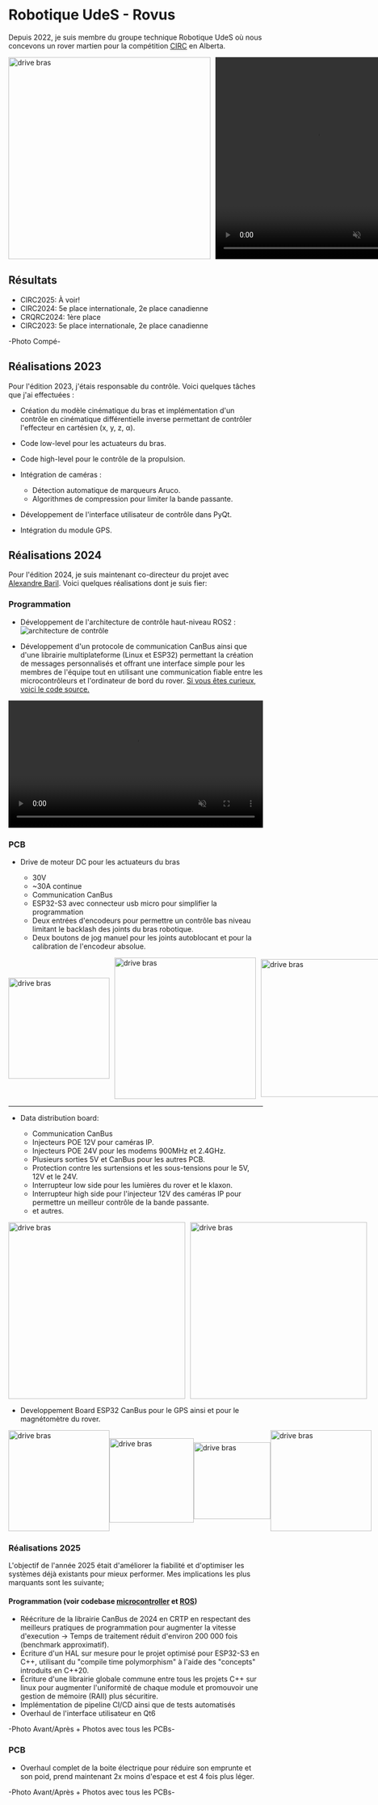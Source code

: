 # Robotique UdeS - Rovus

Depuis 2022, je suis membre du groupe technique Robotique UdeS où nous concevons un rover martien pour la compétition [CIRC](https://circ.cstag.ca/2024/) en Alberta.

<div style="display: flex; align-items: center;"><img src="media/45ca7d14-44ed-480f-b7ef-cd262474ab6a.jpeg" alt="drive bras" style="height:400px; margin-right: 10px;">
    <video width="400" height="400" controls="" muted="">
  <source src="media/premier_test_propulsion.mp4" type="video/mp4">
</video></div>

## Résultats

- CIRC2025: À voir!
- CIRC2024: 5e place internationale, 2e place canadienne
- CRQRC2024: 1ère place
- CIRC2023: 5e place internationale, 2e place canadienne

-Photo Compé-

## Réalisations 2023

Pour l'édition 2023, j'étais responsable du contrôle. Voici quelques tâches que j'ai effectuées :

- Création du modèle cinématique du bras et implémentation d'un contrôle en cinématique différentielle inverse permettant de contrôler l'effecteur en cartésien (x, y, z, α).
- Code low-level pour les actuateurs du bras.
- Code high-level pour le contrôle de la propulsion.
- Intégration de caméras :

  - Détection automatique de marqueurs Aruco.
  - Algorithmes de compression pour limiter la bande passante.

- Développement de l'interface utilisateur de contrôle dans PyQt.

- Intégration du module GPS.

## Réalisations 2024

Pour l'édition 2024, je suis maintenant co-directeur du projet avec [Alexandre Baril](https://4lexandrb.github.io/index.html). Voici quelques réalisations dont je suis fier:

### Programmation

- Développement de l'architecture de contrôle haut-niveau ROS2 : ![architecture de contrôle](media/architecture_rovus.png)

- Développement d'un protocole de communication CanBus ainsi que d'une librairie multiplateforme (Linux et ESP32) permettant la création de messages personnalisés et offrant une interface simple pour les membres de l'équipe tout en utilisant une communication fiable entre les microcontrôleurs et l'ordinateur de bord du rover. [Si vous êtes curieux, voici le code source.](https://github.com/robotique-udes/rover_micro/tree/release/circ2024/lib/rover_can_lib/include)

<div style="display: flex; align-items: center;">
  <video width="1200" controls="" muted=""><source src="media/rover_can_lib_new_msg_example.webm" type="video/webm"> Your browser does not support videos. </video>
</div> 

<!-- ![Can Lib new msg example](media/rover_can_lib_new_msg_example.gif) -->

 ### PCB

- Drive de moteur DC pour les actuateurs du bras

  - 30V
  - ~30A continue
  - Communication CanBus
  - ESP32-S3 avec connecteur usb micro pour simplifier la programmation
  - Deux entrées d'encodeurs pour permettre un contrôle bas niveau limitant le backlash des joints du bras robotique.
  - Deux boutons de jog manuel pour les joints autoblocant et pour la calibration de l'encodeur absolue.

<div style="display: flex; align-items: center;"><img src="media/Screenshot%20from%202024-05-20%2023-42-54.png" alt="drive bras" style="width:200px; margin-right: 10px;">
    <img src="media/Screenshot from 2024-05-20 23-43-10.png" alt="drive bras" style="width:280px; margin-right: 10px;">
    <img src="media/Screenshot from 2024-05-20 23-43-18.png" alt="drive bras" style="width:273px;"></div>

--------------------------------------------------------------------------------

- Data distribution board:

  - Communication CanBus
  - Injecteurs POE 12V pour caméras IP.
  - Injecteurs POE 24V pour les modems 900MHz et 2.4GHz.
  - Plusieurs sorties 5V et CanBus pour les autres PCB.
  - Protection contre les surtensions et les sous-tensions pour le 5V, 12V et le 24V.
  - Interrupteur low side pour les lumières du rover et le klaxon.
  - Interrupteur high side pour l'injecteur 12V des caméras IP pour permettre un meilleur contrôle de la bande passante.
  - et autres.

<div style="display: flex; align-items: center;"><img src="media/Screenshot from 2024-05-20 23-43-44.png" alt="drive bras" style="width:350px; margin-right: 10px;">
    <img src="media/ddb.jpeg" alt="drive bras" style="width:350px;"></div>

- Developpement Board ESP32 CanBus pour le GPS ainsi et pour le magnétomètre du rover.

<div style="display: flex; align-items: center;"><img src="media/Screenshot from 2024-05-20 23-45-15.png" alt="drive bras" style="width:200px;">
    <img src="media/Screenshot from 2024-05-21 00-00-01.png" alt="drive bras" style="width:167px;">
    <img src="media/Screenshot from 2024-05-20 23-45-23.png" alt="drive bras" style="width:152px;">
    <img src="media/gps.jpeg" alt="drive bras" style="width:200px;"></div>

### Réalisations 2025

L'objectif de l'année 2025 était d'améliorer la fiabilité et d'optimiser les systèmes déjà existants pour mieux performer. Mes implications les plus marquants sont les suivante;

#### Programmation (voir codebase [microcontroller](https://github.com/robotique-udes/rover_micro) et [ROS](https://github.com/robotique-udes/rover))

- Réécriture de la librairie CanBus de 2024 en CRTP en respectant des meilleurs pratiques de programmation pour augmenter la vitesse d'execution -> Temps de traitement réduit d'environ 200 000 fois (benchmark approximatif).
- Écriture d'un HAL sur mesure pour le projet optimisé pour ESP32-S3 en C++, utilisant du "compile time polymorphism" à l'aide des "concepts" introduits en C++20.
- Écriture d'une librairie globale commune entre tous les projets C++ sur linux pour augmenter l'uniformité de chaque module et promouvoir une gestion de mémoire (RAII) plus sécuritire.
- Implémentation de pipeline CI/CD ainsi que de tests automatisés
- Overhaul de l'interface utilisateur en Qt6

-Photo Avant/Après + Photos avec tous les PCBs-

### PCB

- Overhaul complet de la boite électrique pour réduire son emprunte et son poid, prend maintenant 2x moins d'espace et est 4 fois plus léger.

-Photo Avant/Après + Photos avec tous les PCBs-
